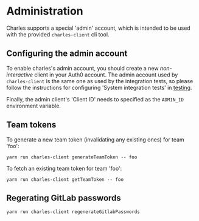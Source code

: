 # Administration

Charles supports a special 'admin' account, which is intended
to be used with the provided `charles-client` cli tool.

## Configuring the admin account

To enable charles's admin account, you should create a new *non-interactive*
client in your Auth0 account. The admin account used by `charles-client` is
the same one as used by the integration tests, so please follow the instructions for
configuring 'System integration tests' in [testing](testing.md).

Finally, the admin client's 'Client ID' needs to specified
as the `ADMIN_ID` environment variable.

## Team tokens

To generate a new team token (invalidating any existing ones) for team 'foo':

```shell
yarn run charles-client generateTeamToken -- foo
```

To fetch an existing team token for team 'foo':

```shell
yarn run charles-client getTeamToken -- foo
```

## Regerating GitLab passwords

```shell
yarn run charles-client regenerateGitlabPasswords
```
